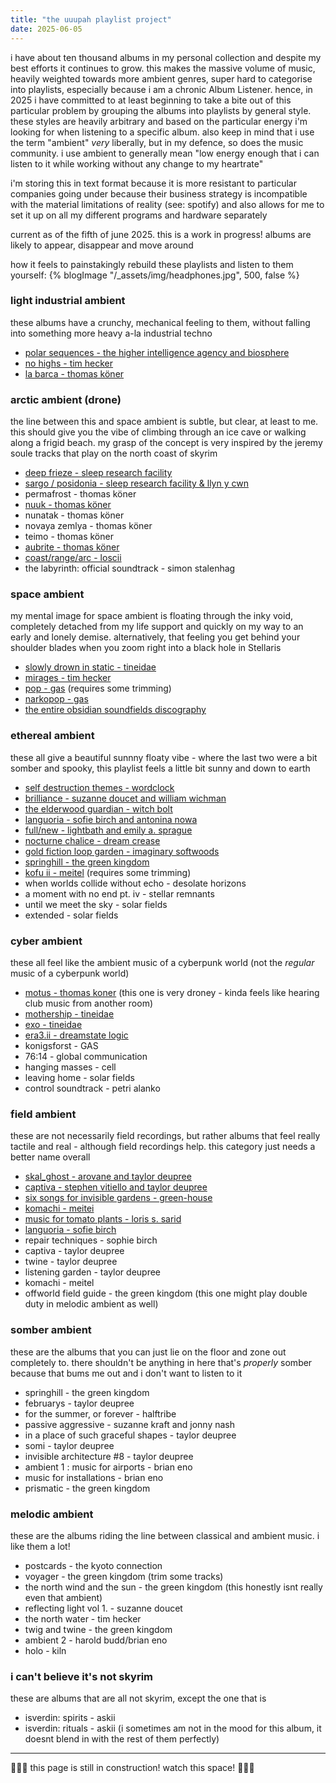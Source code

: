 ```yaml
---
title: "the uuupah playlist project"
date: 2025-06-05
---
```


i have about ten thousand albums in my personal collection and despite my best efforts it continues to grow. this makes the massive volume of music, heavily weighted towards more ambient genres, super hard to categorise into playlists, especially because i am a chronic Album Listener. hence, in 2025 i have committed to at least beginning to take a bite out of this particular problem by grouping the albums into playlists by general style. these styles are heavily arbitrary and based on the particular energy i'm looking for when listening to a specific album. also keep in mind that i use the term "ambient" _very_ liberally, but in my defence, so does the music community. i use ambient to generally mean "low energy enough that i can listen to it while working without any change to my heartrate"

i'm storing this in text format because it is more resistant to particular companies going under because their business strategy is incompatible with the material limitations of reality (see: spotify) and also allows for me to set it up on all my different programs and hardware separately

current as of the fifth of june 2025. this is a work in progress! albums are likely to appear, disappear and move around

how it feels to painstakingly rebuild these playlists and listen to them yourself:
{% blogImage "/_assets/img/headphones.jpg", 500, false %}

### light industrial ambient
these albums have a crunchy, mechanical feeling to them, without falling into something more heavy a-la industrial techno
- [polar sequences - the higher intelligence agency and biosphere](https://higherintelligenceagency.bandcamp.com/album/polar-sequences)
- [no highs - tim hecker](https://timhecker.bandcamp.com/album/no-highs)
- [la barca - thomas köner](https://thomaskoner.bandcamp.com/album/la-barca-complete-edition)

### arctic ambient (drone)
the line between this and space ambient is subtle, but clear, at least to me. this should give you the vibe of climbing through an ice cave or walking along a frigid beach. my grasp of the concept is very inspired by the jeremy soule tracks that play on the north coast of skyrim
- [deep frieze - sleep research facility](https://coldspring.bandcamp.com/album/deep-frieze-csr72cd)
- [sargo / posidonia - sleep research facility & llyn y cwn](https://coldspring.bandcamp.com/album/sargo-posidonia-csr317lp)
- permafrost - thomas köner
- [nuuk - thomas köner](https://forceincmilleplateaux.bandcamp.com/album/nuuk)
- nunatak - thomas köner
- novaya zemlya - thomas köner
- teimo - thomas köner
- [aubrite - thomas köner](https://forceincmilleplateaux.bandcamp.com/album/aubrite)
- [coast/range/arc - loscii](https://loscil.bandcamp.com/album/coast-range-arc)
- the labyrinth: official soundtrack - simon stalenhag

### space ambient
my mental image for space ambient is floating through the inky void, completely detached from my life support and quickly on my way to an early and lonely demise. alternatively, that feeling you get behind your shoulder blades when you zoom right into a black hole in Stellaris
- [slowly drown in static - tineidae](https://tineidae.bandcamp.com/album/slowly-drown-in-static)
- [mirages - tim hecker](https://timhecker.bandcamp.com/album/mirages)
- [pop - gas](https://kompakt-gas.bandcamp.com/album/pop) (requires some trimming)
- [narkopop - gas](https://kompakt-gas.bandcamp.com/album/narkopop)
- [the entire obsidian soundfields discography](https://www.youtube.com/@OBSIDIANSOUNDFIELDS)

### ethereal ambient
these all give a beautiful sunnny floaty vibe - where the last two were a bit somber and spooky, this playlist feels a little bit sunny and down to earth
- [self destruction themes - wordclock](https://cryochamber.bandcamp.com/album/self-destruction-themes)
- [brilliance - suzanne doucet and william wichman](https://suzannedoucet.bandcamp.com/album/suzanne-doucet-william-wichmann-brilliance)
- [the elderwood guardian - witch bolt](https://witchbolt1.bandcamp.com/album/the-elderwood-guardian)
- [languoria - sofie birch and antonina nowa](https://mondoj.bandcamp.com/album/languoria)
- [full/new - lightbath and emily a. sprague](https://rvng.bandcamp.com/album/full-new)
- [nocturne chalice - dream crease](https://dreamcrease.bandcamp.com/album/nocturne-chalice)
- [gold fiction loop garden - imaginary softwoods](https://imaginarysoftwoods.bandcamp.com/album/gold-fiction-loop-garden)
- [springhill - the green kingdom](https://thegreenkingdom.bandcamp.com/album/springhill)
- [kofu ii - meitel](https://meitei.bandcamp.com/album/kofu-ii-ii) (requires some trimming)
- when worlds collide without echo - desolate horizons
- a moment with no end pt. iv - stellar remnants
- until we meet the sky - solar fields
- extended - solar fields

### cyber ambient
these all feel like the ambient music of a cyberpunk world (not the _regular_ music of a cyberpunk world)
- [motus - thomas koner](https://forceincmilleplateaux.bandcamp.com/album/motus) (this one is very droney - kinda feels like hearing club music from another room)
- [mothership - tineidae](https://cryochamber.bandcamp.com/album/mothership)
- [exo - tineidae](https://cryochamber.bandcamp.com/album/exo)
- [era3.ii - dreamstate logic](https://dreamstatelogic.bandcamp.com/album/era3-ii)
- konigsforst - GAS
- 76:14 - global communication
- hanging masses - cell
- leaving home - solar fields
- control soundtrack - petri alanko

### field ambient
these are not necessarily field recordings, but rather albums that feel really tactile and real - although field recordings help. this category just needs a better name overall
- [skal_ghost - arovane and taylor deupree](https://12kmusic.bandcamp.com/album/skal-ghost)
- [captiva - stephen vitiello and taylor deupree](https://12kmusic.bandcamp.com/album/captiva)
- [six songs for invisible gardens - green-house](https://green-house.bandcamp.com/album/six-songs-for-invisible-gardens)
- [komachi - meitei](https://metronrecords.bandcamp.com/album/komachi)
- [music for tomato plants - loris s. sarid](https://ctatsu.bandcamp.com/album/music-for-tomato-plants)
- [languoria - sofie birch](https://mondoj.bandcamp.com/album/languoria)
- repair techniques - sophie birch
- captiva - taylor deupree
- twine - taylor deupree
- listening garden - taylor deupree
- komachi - meitel
- offworld field guide - the green kingdom (this one might play double duty in melodic ambient as well)

### somber ambient
these are the albums that you can just lie on the floor and zone out completely to. there shouldn't be anything in here that's _properly_ somber because that bums me out and i don't want to listen to it
- springhill - the green kingdom 
- februarys - taylor deupree
- for the summer, or forever - halftribe
- passive aggressive - suzanne kraft and jonny nash
- in a place of such graceful shapes - taylor deupree
- somi - taylor deupree
- invisible architecture #8 - taylor deupree
- ambient 1 : music for airports - brian eno
- music for installations - brian eno
- prismatic - the green kingdom

### melodic ambient
these are the albums riding the line between classical and ambient music. i like them a lot!
- postcards - the kyoto connection
- voyager - the green kingdom (trim some tracks)
- the north wind and the sun - the green kingdom (this honestly isnt really even that ambient)
- reflecting light vol 1. - suzanne doucet
- the north water - tim hecker
- twig and twine - the green kingdom
- ambient 2 - harold budd/brian eno
- holo - kiln

### i can't believe it's not skyrim
these are albums that are all not skyrim, except the one that is
- isverdin: spirits - askii
- isverdin: rituals - askii (i sometimes am not in the mood for this album, it doesnt blend in with the rest of them perfectly)

---

🚧👷‍♂️ this page is still in construction! watch this space! 👷‍♀️🚧
